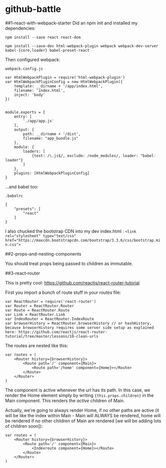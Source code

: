 # github-battle

##1-react-with-webpack-starter
Did an npm init and installed my dependencies:

```
npm install --save react react-dom

npm install --save-dev html-webpack-plugin webpack webpack-dev-server babel-{core,loader} babel-preset-react
```

Then configured webpack:

```
webpack.config.js

var HtmlWebpackPlugin = require('html-webpack-plugin')
var HtmlWebpackPluginConfig = new HtmlWebpackPlugin({
	template: __dirname + '/app/index.html',
	filename: 'index.html',
	inject: 'body'
})


module.exports = {
	entry: [
		'./app/app.js'
	],
	output: {
		path: __dirname + '/dist',
		filename: "app_bundle.js"
	},
	module: {
		loaders: [
			{test: /\.js$/, exclude: /node_modules/, loader: "babel-loader"}
		]
	},
	plugins: [HtmlWebpackPluginConfig]
}

```

...and babel too:

```
.babelrc

{
	"presets": [
		"react"
	]
}
```

I also chucked the bootstrap CDN into my dev index.html : ```<link rel="stylesheet" type="text/css" href="https://maxcdn.bootstrapcdn.com/bootstrap/3.3.6/css/bootstrap.min.css">```


##2-props-and-nesting-components

You should treat props being passed to children as immutable. 


##3-react-router

This is pretty cool: https://github.com/reactjs/react-router-tutorial

First you import a bunch of route stuff in your routes file:
```
var ReactRouter = require('react-router')
var Router = ReactRouter.Router
var Route = ReactRouter.Route
var Link = ReactRouter.Link
var IndexRouter = ReactRouter.IndexRoute
var browserHistory = ReactRouter.browserHistory // or hashHistory, because browserHistory requires some server side setup as explained here: https://github.com/reactjs/react-router-tutorial/tree/master/lessons/10-clean-urls
```

The routes are nested like this:

```
var routes = (
	<Router history={browserHistory}>
		<Route path='/' component={Main}>
			<Route path='/home' component={Home}></Route>
		</Route>
	</Router>
)
```
The component is active whenever the url has its path. In this case, we render the Home element simply by writing ```{this.props.children}``` in the Main component. This renders the *active* children of Main. 

Actually, we're going to always render Home, if no other paths are active (it will be like the index within Main - Main will ALWAYS be rendered, home will be rendered if no other children of Main are rendered [we will be adding lots of children soon]):

```
var routes = (
	<Router history={browserHistory}>
		<Route path='/' component={Main}>
			<Indexroute component={Home}></Route>
		</Route>
	</Router>
)

